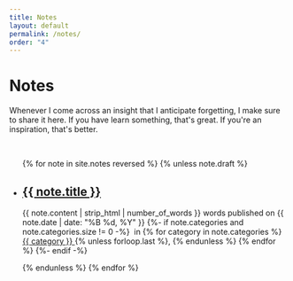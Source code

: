 ```yaml
---
title: Notes
layout: default
permalink: /notes/
order: "4"
---
```


# Notes

Whenever I come across an insight that I anticipate forgetting, I make sure to share it here. If you have learn something, that's great. If you're an inspiration, that's better.

&nbsp;

<ul class="projects finished">
{% for note in site.notes reversed %}
    {% unless note.draft %}
        <li class="project">
            <h2>
                <a class="name" href="{{ note.url | relative_url }}">
                    {{ note.title }}
                </a>
            </h2>
            <p>
                {{ note.content | strip_html | number_of_words }} words published on {{ note.date | date: "%B %d, %Y" }} 
                {%- if note.categories and note.categories.size != 0 -%}
                    &nbsp;in
                    {% for category in note.categories %}
                        <span itemprop="category" itemscope itemtype="http://schema.org/CategoryCode">
                        <a class="p-category h-card" itemprop="name" href="{{ site.baseurl }}/categories/{{ category | slugify }}">{{ category }} </a>{% unless forloop.last %}, {% endunless %}
                        </span>
                    {% endfor %}
                {%- endif -%}
            </p>
        </li>
    {% endunless %}
{% endfor %}
</ul>

